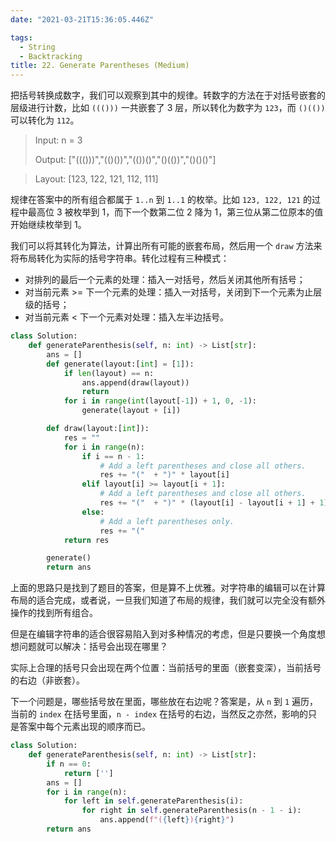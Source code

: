 ```yaml
---
date: "2021-03-21T15:36:05.446Z"

tags:
  - String
  - Backtracking
title: 22. Generate Parentheses (Medium)
---
```


把括号转换成数字，我们可以观察到其中的规律。转数字的方法在于对括号嵌套的层级进行计数，比如 `((()))` 一共嵌套了 3 层，所以转化为数字为 `123`，而 `()(())` 可以转化为 `112`。

> Input: n = 3
>
> Output: ["((()))","(()())","(())()","()(())","()()()"]

> Layout: [123, 122, 121, 112, 111]

规律在答案中的所有组合都属于 `1..n` 到 `1..1` 的枚举。比如 `123, 122, 121` 的过程中最高位 3 被枚举到 1，而下一个数第二位 2 降为 1，第三位从第二位原本的值开始继续枚举到 1。

我们可以将其转化为算法，计算出所有可能的嵌套布局，然后用一个 `draw` 方法来将布局转化为实际的括号字符串。转化过程有三种模式：

- 对排列的最后一个元素的处理：插入一对括号，然后关闭其他所有括号；
- 对当前元素 >= 下一个元素的处理：插入一对括号，关闭到下一个元素为止层级的括号；
- 对当前元素 < 下一个元素对处理：插入左半边括号。

```python
class Solution:
    def generateParenthesis(self, n: int) -> List[str]:
        ans = []
        def generate(layout:[int] = [1]):
            if len(layout) == n:
                ans.append(draw(layout))
                return
            for i in range(int(layout[-1]) + 1, 0, -1):
                generate(layout + [i])

        def draw(layout:[int]):
            res = ""
            for i in range(n):
                if i == n - 1:
                    # Add a left parentheses and close all others.
                    res += "("  + ")" * layout[i]
                elif layout[i] >= layout[i + 1]:
                    # Add a left parentheses and close all others.
                    res += "("  + ")" * (layout[i] - layout[i + 1] + 1)
                else:
                    # Add a left parentheses only.
                    res += "("
            return res

        generate()
        return ans
```

上面的思路只是找到了题目的答案，但是算不上优雅。对字符串的编辑可以在计算布局的适合完成，或者说，一旦我们知道了布局的规律，我们就可以完全没有额外操作的找到所有组合。

但是在编辑字符串的适合很容易陷入到对多种情况的考虑，但是只要换一个角度想想问题就可以解决：括号会出现在哪里？

实际上合理的括号只会出现在两个位置：当前括号的里面（嵌套变深），当前括号的右边（非嵌套）。

下一个问题是，哪些括号放在里面，哪些放在右边呢？答案是，从 `n` 到 `1` 遍历，当前的 `index` 在括号里面，`n - index` 在括号的右边，当然反之亦然，影响的只是答案中每个元素出现的顺序而已。

```python
class Solution:
    def generateParenthesis(self, n: int) -> List[str]:
        if n == 0:
            return ['']
        ans = []
        for i in range(n):
            for left in self.generateParenthesis(i):
                for right in self.generateParenthesis(n - 1 - i):
                    ans.append(f"({left}){right}")
        return ans
```
